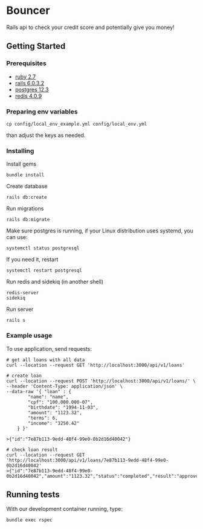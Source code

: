 # Bouncer

Rails api to check your credit score and potentially give you money!

## Getting Started

### Prerequisites

* [ruby 2.7](https://www.ruby-lang.org/en/documentation/installation/)
* [rails 6.0.3.2](https://guides.rubyonrails.org/getting_started.html#creating-a-new-rails-project-installing-rails)
* [postgres 12.3](https://www.postgresql.org/download/)
* [redis 4.0.9](https://tecadmin.net/install-redis-ubuntu/)

### Preparing env variables

```shell
cp config/local_env_example.yml config/local_env.yml
```

than adjust the keys as needed.

### Installing

Install gems

```shell
bundle install
```

Create database

```shell
rails db:create
```

Run migrations

```shell
rails db:migrate
```

Make sure postgres is running, if your Linux distribution uses systemd, you can use:

```shell
systemctl status postgresql
```

If you need it, restart

```shell
systemctl restart postgresql
```

Run redis and sidekiq (in another shell)

```shell
redis-server
sidekiq
```

Run server

```shell
rails s
```

### Example usage

To use application, send requests:

```shell
# get all loans with all data
curl --location --request GET 'http://localhost:3000/api/v1/loans'

# create loan
curl --location --request POST 'http://localhost:3000/api/v1/loans/' \
--header 'Content-Type: application/json' \
--data-raw '{ "loan" : {
        "name": "name",
        "cpf": "100.000.000-07",
        "birthdate": "1994-11-03",
        "amount": "1123.32",
        "terms": 6,
        "income": "3250.42"
    } }'

>{"id":"7e87b113-9edd-48f4-99e0-0b2d16d40042"}

# check loan result
curl --location --request GET 'http://localhost:3000/api/v1/loans/7e87b113-9edd-48f4-99e0-0b2d16d40042'
>{"id":"7e87b113-9edd-48f4-99e0-0b2d16d40042","amount":"1123.32","status":"completed","result":"approved","refused_policy":null,"approved_terms":9}
```

## Running tests

With our development container running, type:

```shell
bundle exec rspec
```
